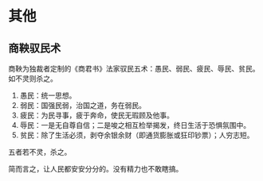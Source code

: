 # 其他
## 商鞅驭民术
商鞅为独裁者定制的《商君书》法家驭民五术：愚民、弱民、疲民、辱民、贫民。如不灵则杀之。

1. 愚民：统一思想。
2. 弱民：国强民弱，治国之道，务在弱民。
3. 疲民：为民寻事，疲于奔命，使民无瑕顾及他事。
4. 辱民：一是无自尊自信；二是唆之相互检举揭发，终日生活于恐惧氛围中。
5. 贫民：除了生活必须，剥夺余银余财（即通货膨胀或狂印钞票）；人穷志短。

五者若不灵，杀之。

简而言之，让人民都安安分分的。没有精力也不敢瞎搞。